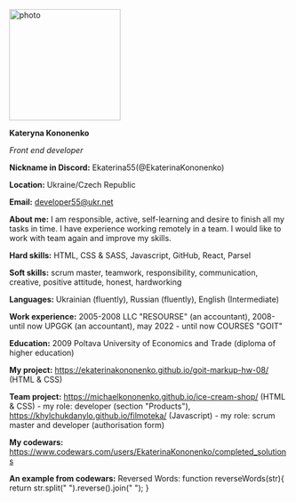 <img src="20221120_163147.jpg" alt="photo" width="200"/>

**Kateryna Kononenko**

_Front end developer_

**Nickname in Discord:** Ekaterina55(@EkaterinaKononenko)

**Location:** Ukraine/Czech Republic

**Email:** developer55@ukr.net

**About me:** I am responsible, active, self-learning and desire to finish all my tasks in time. I have experience working remotely in a team. I would like to work with team again and improve my skills.

**Hard skills:** HTML, CSS & SASS, Javascript, GitHub, React, Parsel

**Soft skills:** scrum master, teamwork, responsibility, communication, creative, positive attitude, honest, hardworking

**Languages:** Ukrainian (fluently), Russian (fluently), English (Intermediate)

**Work experience:** 2005-2008 LLC "RESOURSE" (an accountant), 2008-until now UPGGK (an accountant), may 2022 - until now COURSES "GOIT"

**Education:** 2009 Poltava University of Economics and Trade (diploma of higher education)

**My project:** https://ekaterinakononenko.github.io/goit-markup-hw-08/ (HTML & CSS)

**Team project:** https://michaelkononenko.github.io/ice-cream-shop/ (HTML & CSS) - my role: developer (section "Products"), https://khylchukdanylo.github.io/filmoteka/ (Javascript) - my role: scrum master and developer (authorisation form)

**My codewars:** https://www.codewars.com/users/EkaterinaKononenko/completed_solutions

**An example from codewars:** Reversed Words: function reverseWords(str){ return str.split(" ").reverse().join(" "); }
